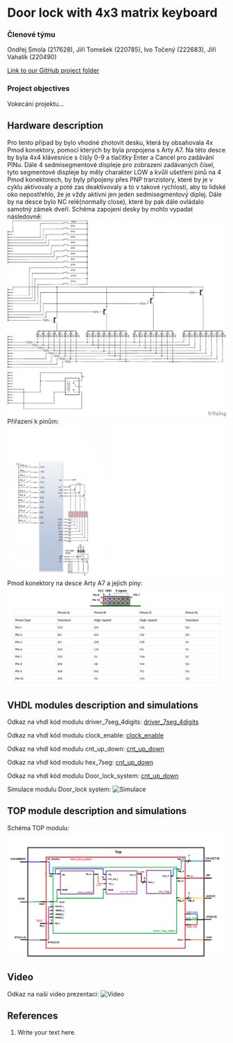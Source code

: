 # Door lock with 4x3 matrix keyboard

### Členové týmu
Ondřej Smola (217628), Jiří Tomešek (220785), Ivo Točený (222683), Jiří Vahalík (220490)

[Link to our GitHub project folder]( https://github.com/xtomes07/DE1_projekt)

### Project objectives

Vokecání projektu...

## Hardware description

Pro tento případ by bylo vhodné zhotovit desku, která by obsahovala 4x Pmod konektory, pomocí kterých by byla propojena s Arty A7. Na této desce by byla 4x4 klávesnice s čísly 
0-9 a tlačítky Enter a Cancel pro zadávání PINu. Dále 4 sedmisegmentové displeje pro zobrazení zadávaných čísel, tyto segmentové displeje by měly charakter LOW a kvůli ušetření 
pinů na 4 Pmod konektorech, by byly připojeny přes PNP tranzistory, které by je v cyklu aktivovaly a poté zas deaktivovaly a to v takové rychlosti, aby to lidské oko 
nepostřehlo, že je vždy aktivní jen jeden sedmisegmentový diplej. Dále by na desce bylo NC relé(normally close), které by pak dále ovládalo samotný zámek dveří. Schéma zapojení desky by mohlo vypadat následovně:
![Schema]( https://github.com/xtomes07/DE1_projekt/blob/main/Deska_schem.jpg)
Přiřazení k pinům:
![Zapojeni]( https://github.com/xtomes07/DE1_projekt/blob/main/ZAPOJENI.png)
Pmod konektory na desce Arty A7 a jejich piny:
![Piny]( https://github.com/xtomes07/DE1_projekt/blob/main/piny_na_arty.PNG)

## VHDL modules description and simulations

Odkaz na vhdl kód modulu driver_7seg_4digits:
[driver_7seg_4digits](https://github.com/xtomes07/DE1_projekt/Projekt/Projekt.srcs/sources_1/river_7seg_4digits.vhd)

Odkaz na vhdl kód modulu clock_enable:
[clock_enable](https://github.com/xtomes07/DE1_projekt/Projekt/Projekt.srcs/sources_1/clock_enable.vhd)

Odkaz na vhdl kód modulu cnt_up_down:
[cnt_up_down](https://github.com/xtomes07/DE1_projekt/Projekt/Projekt.srcs/sources_1/cnt_up_down.vhd)

Odkaz na vhdl kód modulu hex_7seg:
[cnt_up_down](https://github.com/xtomes07/DE1_projekt/Projekt/Projekt.srcs/sources_1/hex_7seg.vhd)

Odkaz na vhdl kód modulu Door_lock_system:
[cnt_up_down](https://github.com/xtomes07/DE1_projekt/Projekt/Projekt.srcs/sources_1/Door_lock_system.vhd)

Simulace modulu Door_lock system:
![Simulace](https://github.com/xtomes07/DE1_projekt/doorlock_modul.PNG)


## TOP module description and simulations

Schéma TOP modulu:
![Schema](https://github.com/xtomes07/DE1_projekt/blob/main/top_schema.png)


## Video

Odkaz na naši video prezentaci:
![Video]()


## References

   1. Write your text here.
